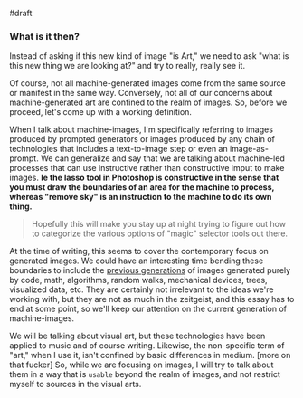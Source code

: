 ---
---

#draft 

### What is it then?

Instead of asking if this new kind of image "is Art," we need to ask "what is this new thing we are looking at?" and try to really, really see it.

Of course, not all machine-generated images come from the same source or manifest in the same way. Conversely, not all of our concerns about machine-generated art are confined to the realm of images. So, before we proceed, let's come up with a working definition.

When I talk about machine-images, I'm specifically referring to images produced by prompted generators or images produced by any chain of technologies that includes a text-to-image step or even an image-as-prompt. We can generalize and say that we are talking about machine-led processes that can use instructive rather than constructive imput to make images. **Ie the lasso tool in Photoshop is constructive in the sense that  you must draw the boundaries of an area for the machine to process, whereas "remove sky" is an instruction to the machine to do its own thing.** 

> Hopefully this will make you stay up at night trying to figure out how to categorize the various options of "magic" selector tools out there.

At the time of writing, this seems to cover the contemporary focus on generated images. We could have an interesting time bending these boundaries to include the [previous generations](https://www.amygoodchild.com/blog/computer-art-50s-and-60s) of  images generated purely by code, math, algorithms, random walks, mechanical devices, trees, visualized data, etc. They are certainly not irrelevant to the ideas we're working with, but they are not as much in the zeitgeist, and this essay has to end at some point, so we'll keep our attention on the current generation of machine-images.

We will be talking about visual art, but these technologies have been applied to music and of course writing. Likewise, the non-specific term of "art," when I use it, isn't confined by basic differences in medium. [more on that fucker] So, while we are focusing on images, I will try to talk about them in a way that is `usable` beyond the realm of images, and not restrict myself to sources in the visual arts.
